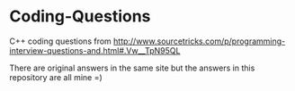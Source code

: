 # Coding-Questions
C++ coding questions from http://www.sourcetricks.com/p/programming-interview-questions-and.html#.Vw__TpN95QL

There are original answers in the same site but the answers in this repository are all mine =)
